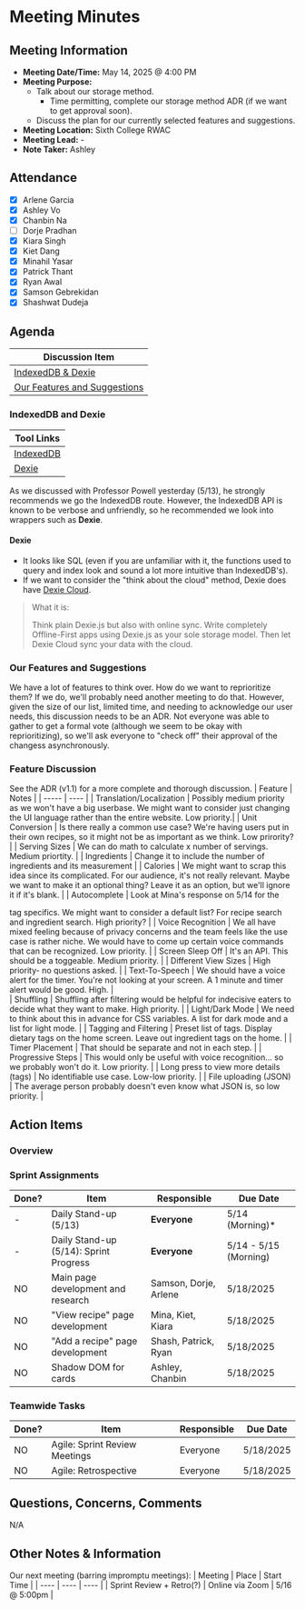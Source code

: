# Meeting Minutes
## Meeting Information
- **Meeting Date/Time:** May 14, 2025 @ 4:00 PM
- **Meeting Purpose:** 
  - Talk about our storage method.
    - Time permitting, complete our storage method ADR (if we want to get approval soon).
  - Discuss the plan for our currently selected features and suggestions.
- **Meeting Location:** Sixth College RWAC
- **Meeting Lead:** -
- **Note Taker:** Ashley

## Attendance
- [X] Arlene Garcia
- [X] Ashley Vo
- [X] Chanbin Na
- [ ] Dorje Pradhan
- [X] Kiara Singh
- [X] Kiet Dang
- [X] Minahil Yasar
- [X] Patrick Thant
- [X] Ryan Awal
- [X] Samson Gebrekidan
- [X] Shashwat Dudeja

## Agenda
| Discussion Item |
| ---- |
| [IndexedDB & Dexie](#indexeddb-and-dexie) |
| [Our Features and Suggestions](#our-features-and-suggestions) |

### IndexedDB and Dexie
| Tool Links |
| ---- |
| [IndexedDB](https://developer.mozilla.org/en-US/docs/Web/API/IndexedDB_API) |
| [Dexie](https://dexie.org/) |

As we discussed with Professor Powell yesterday (5/13), he strongly recommends we go the IndexedDB route. However, the IndexedDB API is known to be verbose and unfriendly, so he recommended we look into wrappers such as **Dexie**.

#### Dexie
- It looks like SQL (even if you are unfamiliar with it, the functions used to query and index look and sound a lot more intuitive than IndexedDB's).
- If we want to consider the "think about the cloud" method, Dexie does have [Dexie Cloud](https://dexie.org/cloud/).
 
> What it is:
> 
> Think plain Dexie.js but also with online sync. Write completely Offline-First apps using Dexie.js as your sole storage model. Then let Dexie Cloud sync your data with the cloud.

### Our Features and Suggestions
We have a lot of features to think over. How do we want to reprioritize them? If we do, we'll probably need another meeting to do that. However, given the size of our list, limited time, and needing to acknowledge our user needs, this discussion needs to be an ADR. Not everyone was able to gather to get a formal vote (although we seem to be okay with reprioritizing), so we'll ask everyone to "check off" their approval of the changess asynchronously.

### Feature Discussion
See the ADR (v1.1) for a more complete and thorough discussion.
| Feature | Notes |
| ----- | ---- |
| Translation/Localization | Possibly medium priority as we won't have a big userbase. We might want to consider just changing the UI language rather than the entire website. Low priority.|
| Unit Conversion | Is there really a common use case? We're having users put in their own recipes, so it might not be as important as we think. Low prirority? | 
| Serving Sizes | We can do math to calculate x number of servings. Medium priortity. |
| Ingredients | Change it to include the number of ingredients and its measurement | 
| Calories | We might want to scrap this idea since its complicated. For our audience, it's not really relevant. Maybe we want to make it an optional thing? Leave it as an option, but we'll ignore it if it's blank. | 
| Autocomplete | Look at Mina's response on 5/14 for the <form> tag specifics. We might want to consider a default list? For recipe search and ingredient search. High priority? |
| Voice Recognition | We all have mixed feeling because of privacy concerns and the team feels like the use case is rather niche. We would have to come up certain voice commands that can be recognized. Low priority. | 
| Screen Sleep Off | It's an API. This should be a toggeable. Medium priority. |
| Different View Sizes | High priority- no questions asked. |
| Text-To-Speech | We should have a voice alert for the timer. You're not looking at your screen. A 1 minute and timer alert would be good. High. |  
| Shuffling | Shuffling after filtering would be helpful for indecisive eaters to decide what they want to make. High priority. |
| Light/Dark Mode | We need to think about this in advance for CSS variables. A list for dark mode and a list for light mode. |
| Tagging and Filtering | Preset list of tags. Display dietary tags on the home screen. Leave out ingredient tags on the home.  | 
| Timer Placement | That should be separate and not in each step. |
| Progressive Steps |  This would only be useful with voice recognition... so we probably won't do it. Low priority. |
| Long press to view more details (tags) | No identifiable use case. Low-low priority. |
| File uploading (JSON) | The average person probably doesn't even know what JSON is, so low priority. |

## Action Items
### Overview
### Sprint Assignments
| Done? | Item | Responsible | Due Date |
| ----  | ---- | ----        | ----     |
| -  | Daily Stand-up (5/13) | **Everyone** | 5/14 (Morning)* |
| -  | Daily Stand-up (5/14): Sprint Progress | **Everyone** | 5/14 - 5/15 (Morning) |
| NO | Main page development and research | Samson, Dorje, Arlene | 5/18/2025 |
| NO | "View recipe" page development | Mina, Kiet, Kiara | 5/18/2025 |
| NO | "Add a recipe" page development | Shash, Patrick, Ryan | 5/18/2025 |
| NO | Shadow DOM for cards | Ashley, Chanbin | 5/18/2025 |

### Teamwide Tasks
| Done? | Item | Responsible | Due Date |
| ----  | ---- | ----        | ----     |
| NO | Agile: Sprint Review Meetings | Everyone | 5/18/2025 |
| NO | Agile: Retrospective | Everyone | 5/18/2025 |

## Questions, Concerns, Comments
N/A

## Other Notes & Information
Our next meeting (barring impromptu meetings):
| Meeting | Place | Start Time |
| ----    | ----  | ---- |
| Sprint Review + Retro(?) | Online via Zoom | 5/16 @ 5:00pm |

